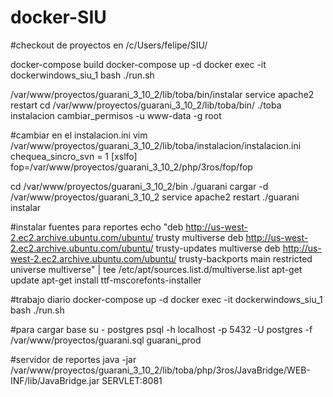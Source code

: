 # docker-SIU
#checkout de proyectos en /c/Users/felipe/SIU/

docker-compose build
docker-compose up -d
docker exec -it dockerwindows_siu_1 bash
./run.sh

/var/www/proyectos/guarani_3_10_2/lib/toba/bin/instalar
service apache2 restart
cd /var/www/proyectos/guarani_3_10_2/lib/toba/bin/
./toba instalacion cambiar_permisos -u www-data -g root

#cambiar en el instalacion.ini
vim /var/www/proyectos/guarani_3_10_2/lib/toba/instalacion/instalacion.ini
chequea_sincro_svn = 1
[xslfo]
fop=/var/www/proyectos/guarani_3_10_2/php/3ros/fop/fop

cd /var/www/proyectos/guarani_3_10_2/bin
./guarani cargar -d /var/www/proyectos/guarani_3_10_2
service apache2 restart
./guarani instalar

#instalar fuentes para reportes
echo "deb http://us-west-2.ec2.archive.ubuntu.com/ubuntu/ trusty multiverse
deb http://us-west-2.ec2.archive.ubuntu.com/ubuntu/ trusty-updates multiverse
deb http://us-west-2.ec2.archive.ubuntu.com/ubuntu/ trusty-backports main restricted universe multiverse" | tee /etc/apt/sources.list.d/multiverse.list
apt-get update
apt-get install ttf-mscorefonts-installer

#trabajo diario
docker-compose up -d
docker exec -it dockerwindows_siu_1 bash
./run.sh

#para cargar base
 su - postgres
 psql -h localhost -p 5432 -U postgres -f /var/www/proyectos/guarani.sql guarani_prod

#servidor de reportes
java -jar /var/www/proyectos/guarani_3_10_2/lib/toba/php/3ros/JavaBridge/WEB-INF/lib/JavaBridge.jar SERVLET:8081

